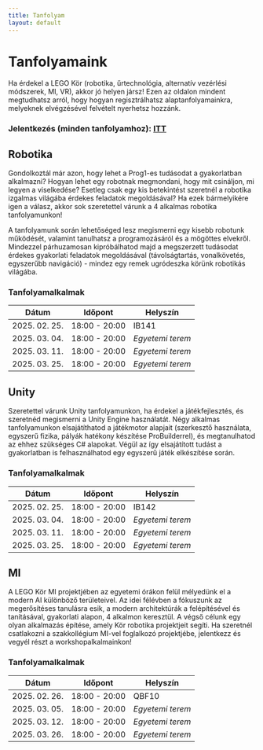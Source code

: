 ```yaml
---
title: Tanfolyam
layout: default
---
```


# Tanfolyamaink

Ha érdekel a LEGO Kör (robotika, űrtechnológia, alternatív vezérlési módszerek, MI, VR), akkor jó helyen jársz! Ezen az oldalon mindent megtudhatsz arról, hogy hogyan regisztrálhatsz alaptanfolyamainkra, melyeknek elvégzésével felvételt nyerhetsz hozzánk.

### Jelentkezés (minden tanfolyamhoz): [ITT](https://docs.google.com/forms/d/e/1FAIpQLSd54_SMyIhSB_PGlN2aOSvF61VqSwd1XX8wEmaHZAQabIWIqA/viewform?usp=dialog)

## Robotika

Gondolkoztál már azon, hogy lehet a Prog1-es tudásodat a gyakorlatban alkalmazni? Hogyan lehet egy robotnak megmondani, hogy mit csináljon, mi legyen a viselkedése? Esetleg csak egy kis betekintést szeretnél a robotika izgalmas világába érdekes feladatok megoldásával? Ha ezek bármelyikére igen a válasz, akkor sok szeretettel várunk a 4 alkalmas robotika tanfolyamunkon!

A tanfolyamunk során lehetőséged lesz megismerni egy kisebb robotunk működését, valamint tanulhatsz a programozásáról és a mögöttes elvekről. Mindezzel párhuzamosan kipróbálhatod majd a megszerzett tudásodat érdekes gyakorlati feladatok megoldásával (távolságtartás, vonalkövetés, egyszerűbb navigáció) - mindez egy remek ugródeszka körünk robotikás világába.

### Tanfolyamalkalmak

| **Dátum**     | **Időpont**   | **Helyszín**     |
| ------------- | ------------- | ---------------- |
| 2025. 02. 25. | 18:00 - 20:00 | IB141            |
| 2025. 03. 04. | 18:00 - 20:00 | _Egyetemi terem_ |
| 2025. 03. 11. | 18:00 - 20:00 | _Egyetemi terem_ |
| 2025. 03. 25. | 18:00 - 20:00 | _Egyetemi terem_ |

## Unity

Szeretettel várunk Unity tanfolyamunkon, ha érdekel a játékfejlesztés, és szeretnéd megismerni a Unity Engine használatát. Négy alkalmas tanfolyamunkon elsajátíthatod a játékmotor alapjait (szerkesztő használata, egyszerű fizika, pályák hatékony készítése ProBuilderrel), és megtanulhatod az ehhez szükséges C# alapokat. Végül az így elsajátított tudást a gyakorlatban is felhasználhatod egy egyszerű játék elkészítése során.

### Tanfolyamalkalmak

| **Dátum**     | **Időpont**   | **Helyszín**     |
| ------------- | ------------- | ---------------- |
| 2025. 02. 25. | 18:00 - 20:00 | IB142            |
| 2025. 03. 04. | 18:00 - 20:00 | _Egyetemi terem_ |
| 2025. 03. 11. | 18:00 - 20:00 | _Egyetemi terem_ |
| 2025. 03. 25. | 18:00 - 20:00 | _Egyetemi terem_ |

## MI

A LEGO Kör MI projektjében az egyetemi órákon felül mélyedünk el a modern AI különböző területeivel. Az idei félévben a fókuszunk az megerősítéses tanulásra esik, a modern architektúrák a felépítésével és tanításával, gyakorlati alapon, 4 alkalmon keresztül. A végső célunk egy olyan alkalmazás építése, amely Kör robotika projektjeit segíti. Ha szeretnél csatlakozni a szakkollégium MI-vel foglalkozó projektjébe, jelentkezz és vegyél részt a workshopalkalmainkon!

### Tanfolyamalkalmak

| **Dátum**     | **Időpont**   | **Helyszín**     |
| ------------- | ------------- | ---------------- |
| 2025. 02. 26. | 18:00 - 20:00 | QBF10            |
| 2025. 03. 05. | 18:00 - 20:00 | _Egyetemi terem_ |
| 2025. 03. 12. | 18:00 - 20:00 | _Egyetemi terem_ |
| 2025. 03. 26. | 18:00 - 20:00 | _Egyetemi terem_ |
